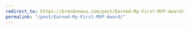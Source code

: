 ```yaml
---
redirect_to: https://brendoneus.com/post/Earned-My-First-MVP-Award/
permalink: "/post/Earned-My-First-MVP-Award/"
---
```

